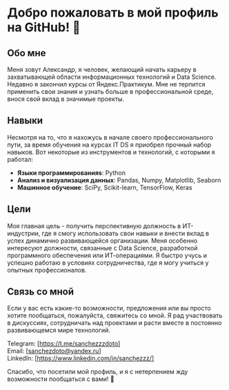 # Добро пожаловать в мой профиль на GitHub! 👋

## Обо мне
Меня зовут Александр, я человек, желающий начать карьеру в захватывающей области информационных технологий и Data Science. Недавно я закончил курсы от Яндекс.Практикум. Мне не терпится применить свои знания и узнать больше в профессиональной среде, внося свой вклад в значимые проекты.

## Навыки
Несмотря на то, что я нахожусь в начале своего профессионального пути, за время обучения на курсах IT DS я приобрел прочный набор навыков. Вот некоторые из инструментов и технологий, с которыми я работал:

- **Языки программированияs**: Python
- **Анализ и визуализация данных**: Pandas, Numpy, Matplotlib, Seaborn
- **Машинное обучение**: SciPy, Scikit-learn, TensorFlow, Keras

## Цели
Моя главная цель - получить перспективную должность в ИТ-индустрии, где я смогу использовать свои навыки и внести вклад в успех динамично развивающейся организации. Меня особенно интересуют должности, связанные с Data Science, разработкой программного обеспечения или ИТ-операциями. Я быстро учусь и успешно работаю в условиях сотрудничества, где я могу учиться у опытных профессионалов.

## Связь со мной
Если у вас есть какие-то возможности, предложения или вы просто хотите пообщаться, пожалуйста, свяжитесь со мной. Я рад участвовать в дискуссиях, сотрудничать над проектами и расти вместе в постоянно развивающемся мире технологий.

Telegram: [https://t.me/sanchezzzdoto]     
Email: [sanchezdoto@yandex.ru]         
LinkedIn: [https://www.linkedin.com/in/sanchezzz/]     

Спасибо, что посетили мой профиль, и я с нетерпением жду возможности пообщаться с вами! 🌟
